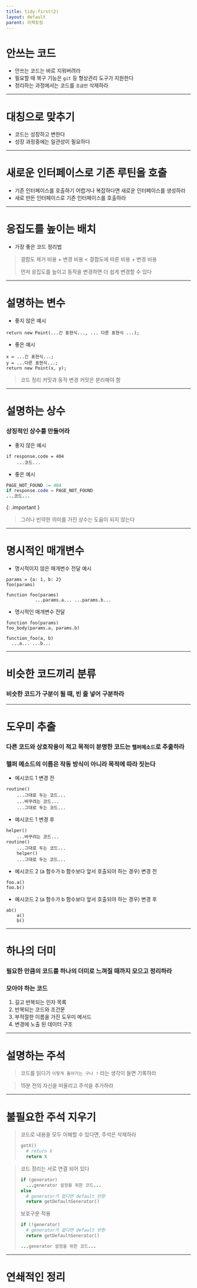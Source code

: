 ```yaml
---
title: tidy-first(2)
layout: default
parent: 리팩토링
---
```


# 안쓰는 코드

- 안쓰는 코드는 바로 지워버려라
- 필요할 때 복구 기능은 `git` 등 형상관리 도구가 지원한다
- 정리하는 과정에서는 코드를 `조금만` 삭제하라

---
# 대칭으로 맞추기
- 코드는 성장하고 변한다
- 성장 과정중에는 일관성이 필요하다

---
# 새로운 인터페이스로 기존 루틴을 호출
- 기존 인터페이스를 호출하기 어렵거나 복잡하다면 새로운 인터페이스를 생성하라
- 새로 만든 인터페이스로 기존 인터페이스를 호출하라

---
# 응집도를 높이는 배치 
* 가장 좋은 코드 정리법
> 결합도 제거 비용 + 변경 비용 < 결합도에 따른 비용 + 변경 비용
> 
> 먼저 응집도를 높이고 동작을 변경하면 더 쉽게 변경할 수 있다

---
# 설명하는 변수

- 좋지 않은 예시
```
return new Point(...긴 표현식..., ... 다른 표현식 ...);
```

- 좋은 예시
```
x = ...긴 표현식...;
y = ...다른 표현식...;
return new Point(x, y);
```

> 코드 정리 커밋과 동작 변경 커밋은 분리해야 함
---
# 설명하는 상수
### 상징적인 상수를 만들어라

- 좋지 않은 예시

```
if response.code = 404
    ...코드...
```

- 좋은 예시

```java
PAGE_NOT_FOUND := 404
if response.code = PAGE_NOT_FOUND
...코드...
```

{: .important }
> 그러나 빈약한 의미를 가진 상수는 도움이 되지 않는다

---
# 명시적인 매개변수

- 명시적이지 않은 매개변수 전달 예시

```
params = {a: 1, b: 2}
foo(params)

function foo(params)
           ...params.a... ...params.b...
```

- 명시적인 매개변수 전달

```
function foo(params)
foo_body(params.a, params.b)

function_foo(a, b)
  ...a... ...b...
```

---
# 비슷한 코드끼리 분류
### 비슷한 코드가 구분이 될 때, 빈 줄 넣어 구분하라

---
# 도우미 추출
### 다른 코드와 상호작용이 적고 목적이 분명한 코드는 `헬퍼메소드`로 추출하라
### 헬퍼 메소드의 이름은 작동 방식이 아니라 목적에 따라 짓는다

* 예시코드 1 변경 전
```
routine()
    ...그대로 두는 코드...
    ...바꾸려는 코드...
    ...그대로 두는 코드...
```
* 예시코드 1 변경 후 
```
helper()
    ...바꾸려는 코드...
routine()
    ...그대로 두는 코드...
    helper()
    ...그대로 두는 코드...
```

* 예시코드 2 (a 함수가 b 함수보다 앞서 호출되야 하는 경우) 변경 전
```
foo.a()
foo.b()
```

* 예시코드 2 (a 함수가 b 함수보다 앞서 호출되야 하는 경우) 변경 후
```
ab()
    a()
    b()
```
---
# 하나의 더미
### 필요한 만큼의 코드를 하나의 더미로 느껴질 때까지 모으고 정리하라
### 모아야 하는 코드
1. 길고 반복되는 인자 목록
2. 반복되는 코드와 조건문
3. 부적절한 이름을 가진 도우미 메서드
4. 변경에 노출 된 데이터 구조

---
# 설명하는 주석
> 코드를 읽다가 `이렇게 돌아가는 구나 !` 라는 생각이 들면 기록하라

> 15분 전의 자신을 떠올리고 주석을 추가하라

---
# 불필요한 주석 지우기
> 코드로 내용을 모두 이해할 수 있다면, 주석은 삭제하라
> ```ruby
> getX()
>   # return X
>   return X
> ```

> 코드 정리는 서로 연결 되어 있다
> 
> ```ruby
> if (generator)
>   ...generator 설정을 위한 코드...
> else
>   # generator가 없다면 default 반환
>   return getDefaultGenerator()
> ```
> 보호구문 적용
> ```ruby
> if (!generator)
>   # generator가 없다면 default 반환
>   return getDefaultGenerator()
> 
> ...generator 설정을 위한 코드...
> ```
---
# 연쇄적인 정리


